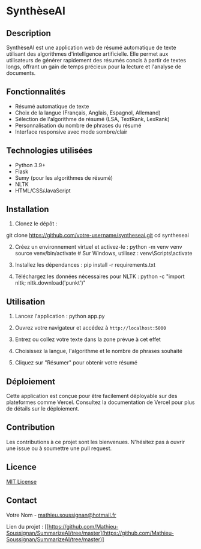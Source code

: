 # SynthèseAI

## Description
SynthèseAI est une application web de résumé automatique de texte utilisant des algorithmes d'intelligence artificielle. Elle permet aux utilisateurs de générer rapidement des résumés concis à partir de textes longs, offrant un gain de temps précieux pour la lecture et l'analyse de documents.

## Fonctionnalités
- Résumé automatique de texte
- Choix de la langue (Français, Anglais, Espagnol, Allemand)
- Sélection de l'algorithme de résumé (LSA, TextRank, LexRank)
- Personnalisation du nombre de phrases du résumé
- Interface responsive avec mode sombre/clair

## Technologies utilisées
- Python 3.9+
- Flask
- Sumy (pour les algorithmes de résumé)
- NLTK
- HTML/CSS/JavaScript

## Installation

1. Clonez le dépôt :

git clone https://github.com/votre-username/syntheseai.git
cd syntheseai

2. Créez un environnement virtuel et activez-le :
python -m venv venv
source venv/bin/activate  # Sur Windows, utilisez : venv\Scripts\activate

3. Installez les dépendances :
pip install -r requirements.txt

4. Téléchargez les données nécessaires pour NLTK :
python -c "import nltk; nltk.download('punkt')"

## Utilisation

1. Lancez l'application :
python app.py

2. Ouvrez votre navigateur et accédez à `http://localhost:5000`

3. Entrez ou collez votre texte dans la zone prévue à cet effet

4. Choisissez la langue, l'algorithme et le nombre de phrases souhaité

5. Cliquez sur "Résumer" pour obtenir votre résumé

## Déploiement
Cette application est conçue pour être facilement déployable sur des plateformes comme Vercel. Consultez la documentation de Vercel pour plus de détails sur le déploiement.

## Contribution
Les contributions à ce projet sont les bienvenues. N'hésitez pas à ouvrir une issue ou à soumettre une pull request.

## Licence
[MIT License](https://opensource.org/licenses/MIT)

## Contact
Votre Nom - [mathieu.soussignan@hotmail.fr](mailto:mathieu.soussignan@hotmail.fr)

Lien du projet : [[https://github.com/Mathieu-Soussignan/SummarizeAI/tree/master](https://github.com/Mathieu-Soussignan/SummarizeAI/tree/master)]
